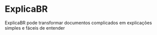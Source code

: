 # ExplicaBR
ExplicaBR pode transformar documentos complicados em explicações simples e fáceis de entender
